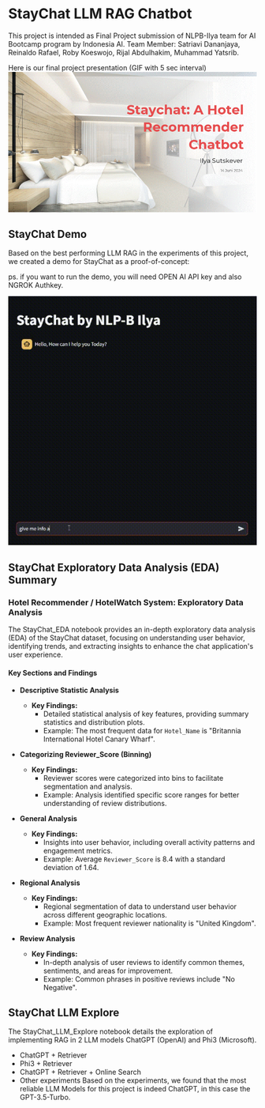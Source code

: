 
# StayChat LLM RAG Chatbot

This project is intended as Final Project submission of NLPB-Ilya team for AI Bootcamp program by Indonesia AI. 
Team Member: Satriavi Dananjaya, Reinaldo Rafael, Roby Koeswojo, Rijal Abdulhakim, Muhammad Yatsrib.

Here is our final project presentation (GIF with 5 sec interval)
![StayChat Presentation](images/StayChat_Presentation.gif)

## StayChat Demo
Based on the best performing LLM RAG in the experiments of this project, we created a demo for StayChat as a proof-of-concept:

ps. if you want to run the demo, you will need OPEN AI API key and also NGROK Authkey.

![StayChat Demo](images/staychat-demo.gif)


## StayChat Exploratory Data Analysis (EDA) Summary

### Hotel Recommender / HotelWatch System: Exploratory Data Analysis
The StayChat_EDA notebook provides an in-depth exploratory data analysis (EDA) of the StayChat dataset, focusing on understanding user behavior, identifying trends, and extracting insights to enhance the chat application's user experience.

#### Key Sections and Findings

- **Descriptive Statistic Analysis**
  - **Key Findings:**
    - Detailed statistical analysis of key features, providing summary statistics and distribution plots.
    - Example: The most frequent data for `Hotel_Name` is "Britannia International Hotel Canary Wharf".

- **Categorizing Reviewer_Score (Binning)**
  - **Key Findings:**
    - Reviewer scores were categorized into bins to facilitate segmentation and analysis.
    - Example: Analysis identified specific score ranges for better understanding of review distributions.

- **General Analysis**
  - **Key Findings:**
    - Insights into user behavior, including overall activity patterns and engagement metrics.
    - Example: Average `Reviewer_Score` is 8.4 with a standard deviation of 1.64.

- **Regional Analysis**
  - **Key Findings:**
    - Regional segmentation of data to understand user behavior across different geographic locations.
    - Example: Most frequent reviewer nationality is "United Kingdom".

- **Review Analysis**
  - **Key Findings:**
    - In-depth analysis of user reviews to identify common themes, sentiments, and areas for improvement.
    - Example: Common phrases in positive reviews include "No Negative".

## StayChat LLM Explore

The StayChat_LLM_Explore notebook details the exploration of implementing RAG in 2 LLM models ChatGPT (OpenAI) and Phi3 (Microsoft).

 - ChatGPT + Retriever
 - Phi3 + Retriever
 - ChatGPT + Retriever + Online Search
 - Other experiments
Based on the experiments, we found that the most reliable LLM Models for this project is indeed ChatGPT, in this case the GPT-3.5-Turbo.
